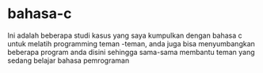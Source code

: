 # bahasa-c

Ini adalah beberapa studi kasus yang saya kumpulkan dengan bahasa c untuk melatih programming teman -teman,
anda juga bisa menyumbangkan beberapa program anda disini sehingga sama-sama membantu teman yang
sedang belajar bahasa pemrograman
